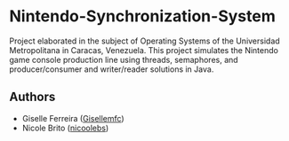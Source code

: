 
# Nintendo-Synchronization-System

Project elaborated in the subject of Operating Systems of the Universidad Metropolitana in Caracas, Venezuela. This project simulates the Nintendo game console production line using threads, semaphores, and producer/consumer and writer/reader solutions in Java.
## Authors

- Giselle Ferreira ([Gisellemfc](https://github.com/Gisellemfc))
- Nicole Brito ([nicoolebs](https://github.com/nicoolebs))

